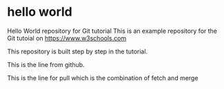 # hello world
Hello World repository for Git tutorial
This is an example repository for the Git tutoial on https://www.w3schools.com

This repository is built step by step in the tutorial.

This is the line from github.

This is the line for pull which is the combination of fetch and merge

